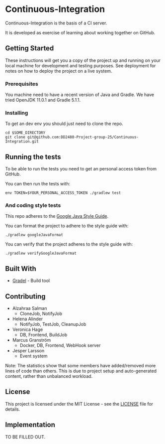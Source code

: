 # Continuous-Integration
Continuous-Integration is the basis of a CI server.

It is developed as exercise of learning about working together on GitHub.

## Getting Started

These instructions will get you a copy of the project up and running on your local machine for development and testing purposes. See deployment for notes on how to deploy the project on a live system.

### Prerequisites

You machine need to have a recent version of Java and Gradle. We have tried OpenJDK 11.0.1 and Gradle 5.1.1. 

### Installing

To get an dev env you should just need to clone the repo.

```
cd $SOME_DIRECTORY
git clone git@github.com:DD2480-Project-group-25/Continuous-Integration.git
```

## Running the tests

To be able to run the tests you need to get an personal access token from GitHub.

You can then run the tests with:
```
env TOKEN=$YOUR_PERSONAL_ACCESS_TOKEN ./gradlew test
```

### And coding style tests

This repo adheres to the [Google Java Style Guide](https://google.github.io/styleguide/javaguide.html).

You can format the project to adhere to the style guide with:
```
./gradlew googleJavaFormat
```

You can verify that the project adheres to the style guide with:
```
./gradlew verifyGoogleJavaFormat
```

## Built With

* [Gradel](https://gradle.org/) - Build tool

## Contributing
- Alzahraa Salman
  - CloneJob, NotifyJob  
- Helena Alinder
  - NotifyJob, TestJob, CleanupJob
- Veronica Hage
  - DB, Frontend, BuildJob
- Marcus Granström
  - Docker, DB, Frontend, WebHook server 
- Jesper Larsson
  - Event system
  
Note: The statistics show that some members have added/removed more lines of code than others.
This is due to project setup and auto-generated content, rather than unbalanced workload.

## License

This project is licensed under the MIT License - see the [LICENSE](LICENSE) file for details.

## Implementation
TO BE FILLED OUT.